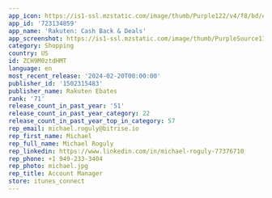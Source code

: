 ```yaml
---
app_icon: https://is1-ssl.mzstatic.com/image/thumb/Purple122/v4/f8/bd/ed/f8bdedc3-399e-6fa1-3bb4-32f17ab8d251/AppIcon-1x_U007emarketing-0-7-0-85-220-0.png/1024x1024bb.png
app_id: '723134859'
app_name: 'Rakuten: Cash Back & Deals'
app_screenshot: https://is1-ssl.mzstatic.com/image/thumb/PurpleSource116/v4/c9/18/11/c91811fd-6cef-d7fc-c52b-02386755b63a/a338bbbd-6a36-4e12-b211-33f0a881bc5e_231226-63251-AppPlayStoreRefresh-iPhone-6.5-1.png/1242x2688bb.png
category: Shopping
country: US
id: ZCH9M0ztdHMT
language: en
most_recent_release: '2024-02-20T00:00:00'
publisher_id: '1502315483'
publisher_name: Rakuten Ebates
rank: '71'
release_count_in_past_year: '51'
release_count_in_past_year_category: 22
release_count_in_past_year_top_in_category: 57
rep_email: michael.roguly@bitrise.io
rep_first_name: Michael
rep_full_name: Michael Roguly
rep_linkedin: https://www.linkedin.com/in/michael-roguly-77376710
rep_phone: +1 949-233-3404
rep_photo: michael.jpg
rep_title: Account Manager
store: itunes_connect
---
```

